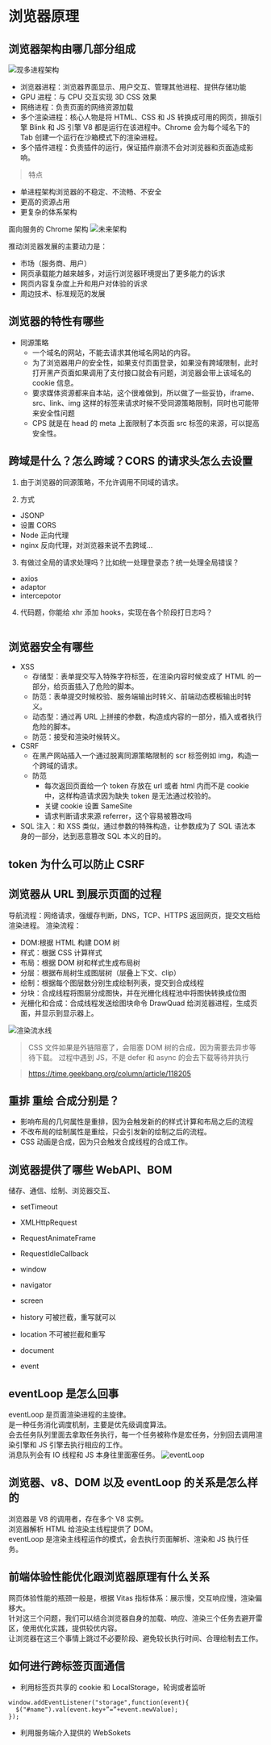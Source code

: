 # 浏览器原理

## 浏览器架构由哪几部分组成

![现多进程架构](现多进程架构.png)

- 浏览器进程：浏览器界面显示、用户交互、管理其他进程、提供存储功能
- GPU 进程：与 CPU 交互实现 3D CSS 效果
- 网络进程：负责页面的网络资源加载
- 多个渲染进程：核心人物是将 HTML、CSS 和 JS 转换成可用的网页，排版引擎 Blink 和 JS 引擎 V8 都是运行在该进程中。Chrome 会为每个域名下的 Tab 创建一个运行在沙箱模式下的渲染进程。
- 多个插件进程：负责插件的运行，保证插件崩溃不会对浏览器和页面造成影响。

> 特点

- 单进程架构浏览器的不稳定、不流畅、不安全
- 更高的资源占用
- 更复杂的体系架构

面向服务的 Chrome 架构
![未来架构](./未来架构.webp)

推动浏览器发展的主要动力是：

- 市场（服务商、用户）
- 网页承载能力越来越多，对运行浏览器环境提出了更多能力的诉求
- 网页内容复杂度上升和用户对体验的诉求
- 周边技术、标准规范的发展

## 浏览器的特性有哪些

- 同源策略
  - 一个域名的网站，不能去请求其他域名网站的内容。
  - 为了浏览器用户的安全性，如果支付页面登录，如果没有跨域限制，此时打开黑产页面如果调用了支付接口就会有问题，浏览器会带上该域名的 cookie 信息。
  - 要求媒体资源都来自本站，这个很难做到，所以做了一些妥协，iframe、src、link、img 这样的标签来请求时候不受同源策略限制，同时也可能带来安全性问题
  - CPS 就是在 head 的 meta 上面限制了本页面 src 标签的来源，可以提高安全性。

## 跨域是什么？怎么跨域？CORS 的请求头怎么去设置

1. 由于浏览器的同源策略，不允许调用不同域的请求。

2. 方式

- JSONP
- 设置 CORS
- Node 正向代理
- nginx 反向代理，对浏览器来说不去跨域...

3. 有做过全局的请求处理吗？比如统一处理登录态？统一处理全局错误？

- axios
- adaptor
- intercepotor

4. 代码题，你能给 xhr 添加 hooks，实现在各个阶段打日志吗？

```

```

## 浏览器安全有哪些

- XSS
  - 存储型：表单提交写入特殊字符标签，在渲染内容时候变成了 HTML 的一部分，给页面插入了危险的脚本。
  - 防范：表单提交时候校验、服务端输出时转义、前端动态模板输出时转义。
  - 动态型：通过再 URL 上拼接的参数，构造成内容的一部分，插入或者执行危险的脚本。
  - 防范：接受和渲染时候转义。
- CSRF
  - 在黑产网站插入一个通过脱离同源策略限制的 scr 标签例如 img，构造一个跨域的请求。
  - 防范
    - 每次返回页面给一个 token 存放在 url 或者 html 内而不是 cookie 中，这样构造请求因为缺失 token 是无法通过校验的。
    - 关键 cookie 设置 SameSite
    - 请求判断请求来源 referrer，这个容易被篡改吗
- SQL 注入：和 XSS 类似，通过参数的特殊构造，让参数成为了 SQL 语法本身的一部分，达到恶意篡改 SQL 本义的目的。

## token 为什么可以防止 CSRF

## 浏览器从 URL 到展示页面的过程

导航流程：网络请求，强缓存判断，DNS，TCP、HTTPS 返回网页，提交文档给渲染进程。
渲染流程：

- DOM:根据 HTML 构建 DOM 树
- 样式：根据 CSS 计算样式
- 布局：根据 DOM 树和样式生成布局树
- 分层：根据布局树生成图层树（层叠上下文、clip）
- 绘制：根据每个图层数分别生成绘制列表，提交到合成线程
- 分块：合成线程将图层分成图快，并在光栅化线程池中将图快转换成位图
- 光栅化和合成：合成线程发送绘图块命令 DrawQuad 给浏览器进程，生成页面，并显示到显示器上。

![渲染流水线](./渲染流水线.webp)

> CSS 文件如果是外链阻塞了，会阻塞 DOM 树的合成，因为需要去异步等待下载。
> 过程中遇到 JS，不是 defer 和 async 的会去下载等待并执行

> https://time.geekbang.org/column/article/118205

## 重排 重绘 合成分别是？

- 影响布局的几何属性是重排，因为会触发新的的样式计算和布局之后的流程
- 不改布局的绘制属性是重绘，只会引发新的绘制之后的流程。
- CSS 动画是合成，因为只会触发合成线程的合成工作。

## 浏览器提供了哪些 WebAPI、BOM

储存、通信、绘制、浏览器交互、

- setTimeout
- XMLHttpRequest
- RequestAnimateFrame
- RequestIdleCallback

- window
- navigator
- screen
- history 可被拦截，重写就可以
- location 不可被拦截和重写
- document
- event

## eventLoop 是怎么回事

eventLoop 是页面渲染进程的主旋律。  
是一种任务消化调度机制，主要是优先级调度算法。  
会去任务队列里面去拿取任务执行，每一个任务被称作是宏任务，分别回去调用渲染引擎和 JS 引擎去执行相应的工作。  
消息队列会有 IO 线程和 JS 本身往里面塞任务。
![eventLoop](./eventLoop.webp)

## 浏览器、v8、DOM 以及 eventLoop 的关系是怎么样的

浏览器是 V8 的调用者，存在多个 V8 实例。  
浏览器解析 HTML 给渲染主线程提供了 DOM。  
eventLoop 是渲染主线程运作的模式，会去执行页面解析、渲染和 JS 执行任务。

## 前端体验性能优化跟浏览器原理有什么关系

网页体验性能的瓶颈一般是，根据 Vitas 指标体系：展示慢，交互响应慢，渲染偏移大。  
针对这三个问题，我们可以结合浏览器自身的加载、响应、渲染三个任务去避开雷区，使用优化实践，提供较优内容。  
让浏览器在这三个事情上跳过不必要阶段、避免较长执行时间、合理绘制去工作。

## 如何进行跨标签页面通信

- 利用标签页共享的 cookie 和 LocalStorage，轮询或者监听

```JS
window.addEventListener("storage",function(event){
  $("#name").val(event.key+”=”+event.newValue);
});
```

- 利用服务端介入提供的 WebSokets

